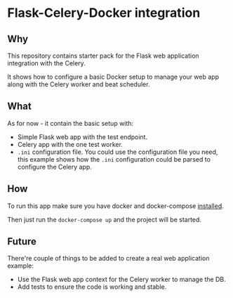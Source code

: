 # Flask-Celery-Docker integration

## Why

This repository contains starter pack for the Flask web application integration with the Celery. 

It shows how to configure a basic Docker setup to manage your web app along with the Celery worker and beat scheduler.

## What

As for now - it contain the basic setup with:

* Simple Flask web app with the test endpoint.
* Celery app with the one test worker.
* `.ini` configuration file. You could use the configuration file you need, this example shows how the `.ini` configuration could be parsed to configure the Celery app.

## How

To run this app make sure you have docker and docker-compose [installed](https://docs.docker.com/engine/install/).

Then just run the `docker-compose up` and the project will be started.

## Future

There're couple of things to be added to create a real web application example:

* Use the Flask web app context for the Celery worker to manage the DB.
* Add tests to ensure the code is working and stable.
